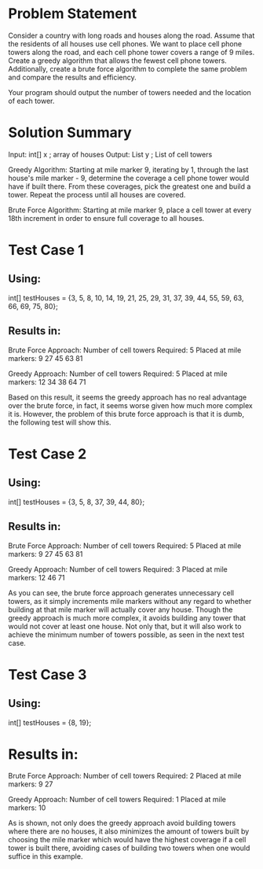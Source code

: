 # Problem Statement
Consider a country with long roads and houses along the road. Assume that the residents of all houses use cell phones. We want to place cell phone towers along the road, and each cell phone tower covers a range of 9 miles. Create a greedy algorithm that allows the fewest cell phone towers. Additionally, create a brute force algorithm to complete the same problem and compare the results and efficiency.

Your program should output the number of towers needed and the location of each tower.

# Solution Summary
Input: int[] x ; array of houses
Output: List y ; List of cell towers

Greedy Algorithm:
Starting at mile marker 9, iterating by 1, through the last house's mile marker - 9, determine the coverage a cell phone tower would have if built there. From these coverages, pick the greatest one and build a tower. Repeat the process until all houses are covered.


Brute Force Algorithm:
Starting at mile marker 9, place a cell tower at every 18th increment in order to ensure full coverage to all houses.

# Test Case 1

## Using:
int[] testHouses = {3, 5, 8, 10, 14, 19, 21, 25, 29, 31, 37, 39, 44, 55, 59, 63, 66, 69, 75, 80};

## Results in:

Brute Force Approach:
Number of cell towers Required: 5
Placed at mile markers: 9 27 45 63 81 

Greedy Approach:
Number of cell towers Required: 5
Placed at mile markers: 12 34 38 64 71

Based on this result, it seems the greedy approach has no real advantage over the brute force, in fact, it seems worse given how much more complex it is. However, the problem of this brute force approach is that it is dumb, the following test will show this.

# Test Case 2

## Using:
int[] testHouses = {3, 5, 8, 37, 39, 44, 80};

## Results in: 

Brute Force Approach:
Number of cell towers Required: 5
Placed at mile markers: 9 27 45 63 81 

Greedy Approach:
Number of cell towers Required: 3
Placed at mile markers: 12 46 71

As you can see, the brute force approach generates unnecessary cell towers, as it simply increments mile markers without any regard to whether building at that mile marker will actually cover any house. Though the greedy approach is much more complex, it avoids building any tower that would not cover at least one house. Not only that, but it will also work to achieve the minimum number of towers possible, as seen in the next test case.

# Test Case 3

## Using:
int[] testHouses = {8, 19};

# Results in:
Brute Force Approach:
Number of cell towers Required: 2
Placed at mile markers: 9 27 

Greedy Approach:
Number of cell towers Required: 1
Placed at mile markers: 10 

As is shown, not only does the greedy approach avoid building towers where there are no houses, it also minimizes the amount of towers built by choosing the mile marker which would have the highest coverage if a cell tower is built there, avoiding cases of building two towers when one would suffice in this example.

